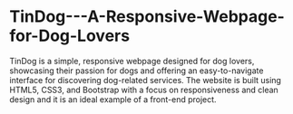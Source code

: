 # TinDog---A-Responsive-Webpage-for-Dog-Lovers
TinDog is a simple, responsive webpage designed for dog lovers, showcasing their passion for dogs and offering an easy-to-navigate interface for discovering dog-related services. The website is built using HTML5, CSS3, and Bootstrap with a focus on responsiveness and clean design and it is an ideal example of a front-end project.
